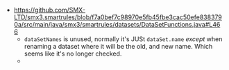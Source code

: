 - https://github.com/SMX-LTD/smx3.smartrules/blob/f7a0bef7c98970e5fb45fbe3cac50efe8383790a/src/main/java/smx3/smartrules/datasets/DataSetFunctions.java#L466
	- `dataSetNames` is unused, normally it's JUSt `dataSet.name` _except_ when renaming a dataset where it will be the old, and new name. Which seems like it's no longer checked.
	-